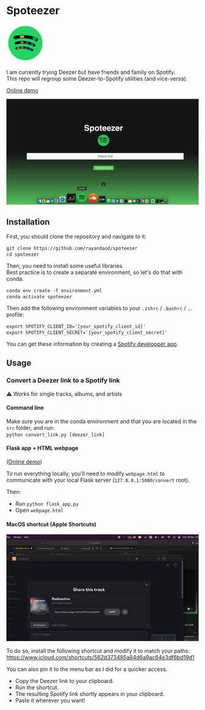 # Spoteezer

<img src="src/website/assets/spoteezer.png" width="100" height="100">

I am currently trying Deezer but have friends and family on Spotify.\
This repo will regroup some Deezer-to-Spotify utilities (and vice-versa).

[Online demo](https://rayan.daodnathoo.com/spoteezer)

![alt text](resources/convert_link_web.gif)

## Installation

First, you should clone the repository and navigate to it:
```
git clone https://github.com/rayandaod/spoteezer
cd spoteezer
```

Then, you need to install some useful libraries.\
Best practice is to create a separate environment, so let's do that with conda.
```
conda env create -f environment.yml
conda activate spoteezer
```

Then add the following environment variables to your `.zshrc` / `.bashrc` / ... profile:

```
export SPOTIFY_CLIENT_ID='[your_spotify_client_id]'
export SPOTIFY_CLIENT_SECRET='[your_spotify_client_secret]'
```

You can get these information by creating a [Spotify developper app](https://developer.spotify.com/dashboard/applications).

## Usage

### Convert a Deezer link to a Spotify link

⚠️ Works for single tracks, albums, and artists


#### Command line

Make sure you are in the conda environment and that you are located in the `src` folder, and run:\
`python convert_link.py [deezer_link]`

#### Flask app + HTML webpage

([Online demo](https://rayan.daodnathoo.com/spoteezer))

To run everything locally, you'll need to modify `webpage.html` to communicate with your local Flask server (`127.0.0.1:5000/convert` root).

Then:

- Run `python flask_app.py`
- Open `webpage.html`

#### MacOS shortcut (Apple Shortcuts)

![alt text](resources/convert_link_shortcut.gif)

To do so, install the following shortcut and modify it to match your paths:
https://www.icloud.com/shortcuts/562d373485a84d6a9ac64e3df6bd19d1

You can also pin it to the menu bar as I did for a quicker access.

- Copy the Deezer link to your clipboard.
- Run the shortcut.
- The resulting Spotify link shortly appears in your clipboard.
- Paste it wherever you want!
